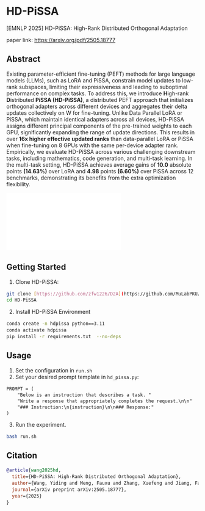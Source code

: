 # HD-PiSSA
[EMNLP 2025] HD-PiSSA: High-Rank Distributed Orthogonal Adaptation 

paper link: https://arxiv.org/pdf/2505.18777

## Abstract

Existing parameter-efficient fine-tuning (PEFT) methods for large language models (LLMs), such as LoRA and PiSSA, constrain model updates to low-rank subspaces, limiting their expressiveness and leading to suboptimal performance on complex tasks. To address this, we introduce **H**igh-rank **D**istributed **PiSSA (HD-PiSSA)**, a distributed PEFT approach that initializes orthogonal adapters across different devices and aggregates their delta updates collectively on W for fine-tuning. Unlike Data Parallel LoRA or PiSSA, which maintain identical adapters across all devices, HD-PiSSA assigns different principal components of the pre-trained weights to each GPU, significantly expanding the range of update directions. This results in over **16x higher effective updated ranks** than data-parallel LoRA or PiSSA when fine-tuning on 8 GPUs with the same per-device adapter rank. Empirically, we evaluate HD-PiSSA across various challenging downstream tasks, including mathematics, code generation, and multi-task learning. In the multi-task setting, HD-PiSSA achieves average gains of **10.0** absolute points **(14.63%)** over LoRA and **4.98** points **(6.60%)** over PiSSA across 12 benchmarks, demonstrating its benefits from the extra optimization flexibility.

![pdf](./figures/hd-pissa.pdf)
## Getting Started

1. Clone HD-PiSSA:
```bash
git clone [https://github.com/zfw1226/D2A](https://github.com/MuLabPKU/HD-PiSSA.git)
cd HD-PiSSA
```
2. Install HD-PiSSA Environment
```bash
conda create -n hdpissa python==3.11
conda activate hdpissa
pip install -r requirements.txt  --no-deps
```

## Usage
1. Set the configuration in ```run.sh```
2. Set your desired prompt template in ```hd_pissa.py```:
```
PROMPT = (
    "Below is an instruction that describes a task. "
    "Write a response that appropriately completes the request.\n\n"
    "### Instruction:\n{instruction}\n\n### Response:"
)
```
3. Run the experiment.
```bash
bash run.sh
```

## Citation
```bibtex
@article{wang2025hd,
  title={HD-PiSSA: High-Rank Distributed Orthogonal Adaptation},
  author={Wang, Yiding and Meng, Fauxu and Zhang, Xuefeng and Jiang, Fan and Tang, Pingzhi and Zhang, Muhan},
  journal={arXiv preprint arXiv:2505.18777},
  year={2025}
}
```

